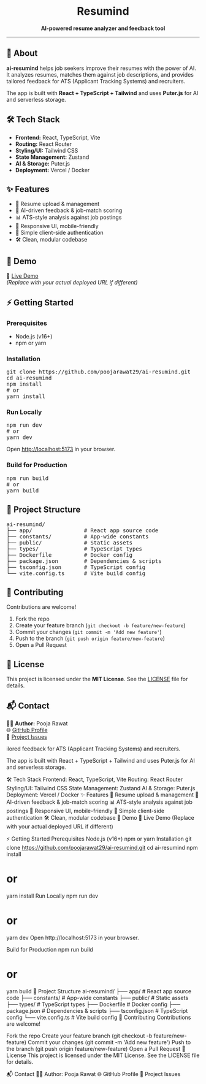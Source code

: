 

<h1 align="center">Resumind</h1>
<p align="center"><b>AI-powered resume analyzer and feedback tool</b></p>
<hr/>

<h2>🚀 About</h2>
<p>
  <b>ai-resumind</b> helps job seekers improve their resumes with the power of AI.<br/>
  It analyzes resumes, matches them against job descriptions, and provides tailored feedback for ATS (Applicant Tracking Systems) and recruiters.
</p>
<p>
  The app is built with <b>React + TypeScript + Tailwind</b> and uses <b>Puter.js</b> for AI and serverless storage.
</p>

<h2>🛠️ Tech Stack</h2>
<ul>
  <li><b>Frontend:</b> React, TypeScript, Vite</li>
  <li><b>Routing:</b> React Router</li>
  <li><b>Styling/UI:</b> Tailwind CSS</li>
  <li><b>State Management:</b> Zustand</li>
  <li><b>AI & Storage:</b> Puter.js</li>
  <li><b>Deployment:</b> Vercel / Docker</li>
</ul>

<h2>✨ Features</h2>
<ul>
  <li>📂 Resume upload & management</li>
  <li>🤖 AI-driven feedback & job-match scoring</li>
  <li>📊 ATS-style analysis against job postings</li>
  <li>📱 Responsive UI, mobile-friendly</li>
  <li>🔑 Simple client-side authentication</li>
  <li>🛠️ Clean, modular codebase</li>
</ul>

<h2>📸 Demo</h2>
<p>
  🔗 <a href="https://ai-resumind-zeta.vercel.app" target="_blank">Live Demo</a><br/>
  <i>(Replace with your actual deployed URL if different)</i>
</p>

<h2>⚡ Getting Started</h2>
<h3>Prerequisites</h3>
<ul>
  <li>Node.js (v16+)</li>
  <li>npm or yarn</li>
</ul>

<h3>Installation</h3>
<pre>
git clone https://github.com/poojarawat29/ai-resumind.git
cd ai-resumind
npm install
# or
yarn install
</pre>

<h3>Run Locally</h3>
<pre>
npm run dev
# or
yarn dev
</pre>
<p>Open <a href="http://localhost:5173">http://localhost:5173</a> in your browser.</p>

<h3>Build for Production</h3>
<pre>
npm run build
# or
yarn build
</pre>

<h2>📂 Project Structure</h2>
<pre>
ai-resumind/
├── app/                # React app source code
├── constants/          # App-wide constants
├── public/             # Static assets
├── types/              # TypeScript types
├── Dockerfile          # Docker config
├── package.json        # Dependencies & scripts
├── tsconfig.json       # TypeScript config
└── vite.config.ts      # Vite build config
</pre>



<h2>🤝 Contributing</h2>
<p>Contributions are welcome!</p>
<ol>
  <li>Fork the repo</li>
  <li>Create your feature branch (<code>git checkout -b feature/new-feature</code>)</li>
  <li>Commit your changes (<code>git commit -m 'Add new feature'</code>)</li>
  <li>Push to the branch (<code>git push origin feature/new-feature</code>)</li>
  <li>Open a Pull Request</li>
</ol>

<h2>📜 License</h2>
<p>This project is licensed under the <b>MIT License</b>.  
See the <a href="LICENSE">LICENSE</a> file for details.</p>

<h2>📬 Contact</h2>
<p>
  👩‍💻 <b>Author:</b> Pooja Rawat<br/>
  🌐 <a href="https://github.com/poojarawat29">GitHub Profile</a><br/>
  📌 <a href="https://github.com/poojarawat29/ai-resumind/issues">Project Issues</a>
</p>
ilored feedback for ATS (Applicant Tracking Systems) and recruiters.

The app is built with React + TypeScript + Tailwind and uses Puter.js for AI and serverless storage.

🛠️ Tech Stack
Frontend: React, TypeScript, Vite
Routing: React Router
Styling/UI: Tailwind CSS
State Management: Zustand
AI & Storage: Puter.js
Deployment: Vercel / Docker
✨ Features
📂 Resume upload & management
🤖 AI-driven feedback & job-match scoring
📊 ATS-style analysis against job postings
📱 Responsive UI, mobile-friendly
🔑 Simple client-side authentication
🛠️ Clean, modular codebase
📸 Demo
🔗 Live Demo
(Replace with your actual deployed URL if different)

⚡ Getting Started
Prerequisites
Node.js (v16+)
npm or yarn
Installation
git clone https://github.com/poojarawat29/ai-resumind.git
cd ai-resumind
npm install
# or
yarn install
Run Locally
npm run dev
# or
yarn dev
Open http://localhost:5173 in your browser.

Build for Production
npm run build
# or
yarn build
📂 Project Structure
ai-resumind/
├── app/                # React app source code
├── constants/          # App-wide constants
├── public/             # Static assets
├── types/              # TypeScript types
├── Dockerfile          # Docker config
├── package.json        # Dependencies & scripts
├── tsconfig.json       # TypeScript config
└── vite.config.ts      # Vite build config
🤝 Contributing
Contributions are welcome!

Fork the repo
Create your feature branch (git checkout -b feature/new-feature)
Commit your changes (git commit -m 'Add new feature')
Push to the branch (git push origin feature/new-feature)
Open a Pull Request
📜 License
This project is licensed under the MIT License. See the LICENSE file for details.

📬 Contact
👩‍💻 Author: Pooja Rawat
🌐 GitHub Profile
📌 Project Issues
